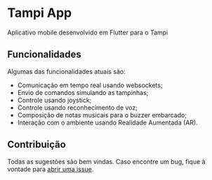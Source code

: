 # Tampi App

Aplicativo mobile desenvolvido em Flutter para o Tampi

## Funcionalidades

Algumas das funcionalidades atuais são:

- Comunicação em tempo real usando websockets;
- Envio de comandos simulando as tampinhas;
- Controle usando joystick;
- Controle usando reconhecimento de voz;
- Composição de notas musicais para o buzzer embarcado;
- Interação com o ambiente usando Realidade Aumentada (AR).

## Contribuição

Todas as sugestões são bem vindas. Caso encontre um bug, fique à vontade para [abrir uma issue](https://github.com/mochetti/tampi_app/issues/new).
